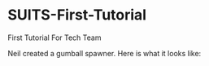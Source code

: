 # SUITS-First-Tutorial
First Tutorial For Tech Team

Neil created a gumball spawner. Here is what it looks like:



